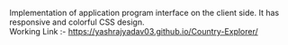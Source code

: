 Implementation of application program interface on the client side.
It has responsive and colorful CSS design.
<br>
Working Link :- https://yashrajyadav03.github.io/Country-Explorer/